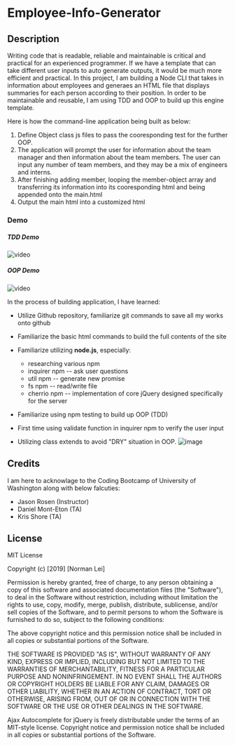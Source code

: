 # Employee-Info-Generator

## Description

Writing code that is readable, reliable and maintainable is critical and practical for an experienced programmer. If we have a template that can take different user inputs to auto generate outputs, it would be much more efficient and practical. In this project, I am building a Node CLI that takes in information about employees and generaes an HTML file that displays summaries for each person according to their position. In order to be maintainable and reusable, I am using TDD and OOP to build up this engine template.

Here is how the command-line application being built as below:
1. Define Object class js files to pass the cooresponding test for the further OOP.
2. The application will prompt the user for information about the team manager and then information about the team members. The user can input any number of team members, and they may be a mix of engineers and interns.
3. After finishing adding member, looping the member-object array and transferring its information into its cooresponding html and being appended onto the main.html
4. Output the main html into a customized html

### Demo

##### TDD Demo
![video](asset/image/demo.gif)

##### OOP Demo
![video](asset/image/demo.gif)



In the process of building application, I have learned:
* Utilize Github repository, familiarize git commands to save all my works onto github

* Familiarize the basic html commands to build the full contents of the site

* Familiarize utilizing <b>node.js</b>, especially:
    * researching various npm
    * inquirer npm -- ask user questions
    * util npm -- generate new promise
    * fs npm -- read/write file
    * cherrio npm -- implementation of core jQuery designed specifically for the server

* Familiarize using npm testing to build up OOP (TDD)

* First time using validate function in inquirer npm to verify the user input

* Utilizing class extends to avoid "DRY" situation in OOP.
![image](asset/image/demo.gif)




## Credits 

I am here to acknowlage to the Coding Bootcamp of University of Washington along with below falcuties:
* Jason Rosen (Instructor)
* Daniel Mont-Eton (TA)
* Kris Shore (TA)


## License
MIT License

Copyright (c) [2019] [Norman Lei]

Permission is hereby granted, free of charge, to any person obtaining a copy
of this software and associated documentation files (the "Software"), to deal
in the Software without restriction, including without limitation the rights
to use, copy, modify, merge, publish, distribute, sublicense, and/or sell
copies of the Software, and to permit persons to whom the Software is
furnished to do so, subject to the following conditions:

The above copyright notice and this permission notice shall be included in all
copies or substantial portions of the Software.

THE SOFTWARE IS PROVIDED "AS IS", WITHOUT WARRANTY OF ANY KIND, EXPRESS OR
IMPLIED, INCLUDING BUT NOT LIMITED TO THE WARRANTIES OF MERCHANTABILITY,
FITNESS FOR A PARTICULAR PURPOSE AND NONINFRINGEMENT. IN NO EVENT SHALL THE
AUTHORS OR COPYRIGHT HOLDERS BE LIABLE FOR ANY CLAIM, DAMAGES OR OTHER
LIABILITY, WHETHER IN AN ACTION OF CONTRACT, TORT OR OTHERWISE, ARISING FROM,
OUT OF OR IN CONNECTION WITH THE SOFTWARE OR THE USE OR OTHER DEALINGS IN THE
SOFTWARE.

Ajax Autocomplete for jQuery is freely distributable under the terms of an MIT-style license.
Copyright notice and permission notice shall be included in all copies or substantial portions of the Software.

